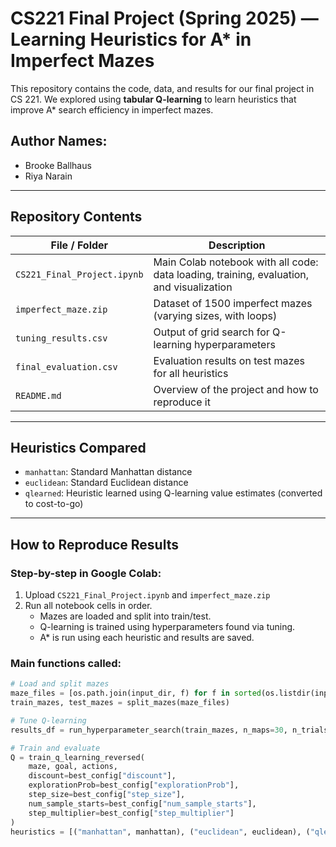# CS221 Final Project (Spring 2025) — Learning Heuristics for A* in Imperfect Mazes

This repository contains the code, data, and results for our final project in CS 221. We explored using **tabular Q-learning** to learn heuristics that improve A* search efficiency in imperfect mazes.

## Author Names: 
- Brooke Ballhaus  
- Riya Narain

---

## Repository Contents

| File / Folder               | Description |
|----------------------------|-------------|
| `CS221_Final_Project.ipynb` | Main Colab notebook with all code: data loading, training, evaluation, and visualization |
| `imperfect_maze.zip`       | Dataset of 1500 imperfect mazes (varying sizes, with loops) |
| `tuning_results.csv`       | Output of grid search for Q-learning hyperparameters |
| `final_evaluation.csv`     | Evaluation results on test mazes for all heuristics |
| `README.md`                | Overview of the project and how to reproduce it |

---

## Heuristics Compared

- `manhattan`: Standard Manhattan distance
- `euclidean`: Standard Euclidean distance
- `qlearned`: Heuristic learned using Q-learning value estimates (converted to cost-to-go)

---

## How to Reproduce Results

### Step-by-step in Google Colab:

1. Upload `CS221_Final_Project.ipynb` and `imperfect_maze.zip`
2. Run all notebook cells in order.
   - Mazes are loaded and split into train/test.
   - Q-learning is trained using hyperparameters found via tuning.
   - A* is run using each heuristic and results are saved.

### Main functions called:

```python
# Load and split mazes
maze_files = [os.path.join(input_dir, f) for f in sorted(os.listdir(input_dir)) if f.endswith(".txt")]
train_mazes, test_mazes = split_mazes(maze_files)

# Tune Q-learning
results_df = run_hyperparameter_search(train_mazes, n_maps=30, n_trials_per_map=30)

# Train and evaluate
Q = train_q_learning_reversed(
    maze, goal, actions,
    discount=best_config["discount"],
    explorationProb=best_config["explorationProb"],
    step_size=best_config["step_size"],
    num_sample_starts=best_config["num_sample_starts"],
    step_multiplier=best_config["step_multiplier"]
)
heuristics = [("manhattan", manhattan), ("euclidean", euclidean), ("qlearned", learned_heuristic(Q, actions))]

